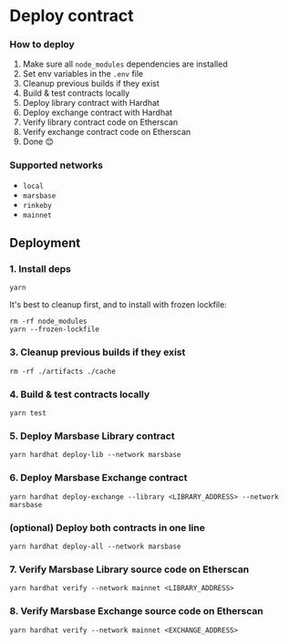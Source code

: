 # Deploy contract


### How to deploy
1. Make sure all `node_modules` dependencies are installed
2. Set env variables in the `.env` file
3. Cleanup previous builds if they exist
4. Build & test contracts locally
5. Deploy library contract with Hardhat
6. Deploy exchange contract with Hardhat
7. Verify library contract code on Etherscan
8. Verify exchange contract code on Etherscan
9. Done 😊

### Supported networks

- `local`
- `marsbase`
- `rinkeby`
- `mainnet`

## Deployment

### 1. Install deps

```shell
yarn
```

It's best to cleanup first, and to install with frozen lockfile:

```shell
rm -rf node_modules
yarn --frozen-lockfile
```

### 3. Cleanup previous builds if they exist

```shell
rm -rf ./artifacts ./cache
```

### 4. Build & test contracts locally

```shell
yarn test
```

### 5. Deploy Marsbase Library contract

```shell
yarn hardhat deploy-lib --network marsbase
```

### 6. Deploy Marsbase Exchange contract

```shell
yarn hardhat deploy-exchange --library <LIBRARY_ADDRESS> --network marsbase
```

### (optional) Deploy both contracts in one line

```shell
yarn hardhat deploy-all --network marsbase
```

### 7. Verify Marsbase Library source code on Etherscan

```shell
yarn hardhat verify --network mainnet <LIBRARY_ADDRESS>
```

### 8. Verify Marsbase Exchange source code on Etherscan

```shell
yarn hardhat verify --network mainnet <EXCHANGE_ADDRESS>
```